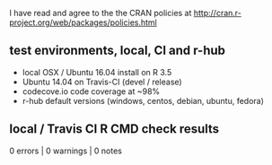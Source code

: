 I have read and agree to the the CRAN policies at
http://cran.r-project.org/web/packages/policies.html

## test environments, local, CI and r-hub

- local OSX / Ubuntu 16.04 install on R 3.5
- Ubuntu 14.04 on Travis-CI (devel / release)
- codecove.io code coverage at ~98%
- r-hub default versions (windows, centos, debian, ubuntu, fedora)

## local / Travis CI R CMD check results

0 errors | 0 warnings | 0 notes
